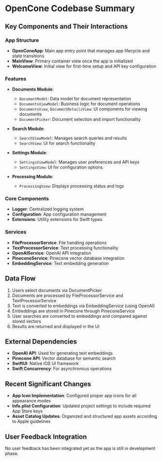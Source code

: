 # OpenCone Codebase Summary

## Key Components and Their Interactions

### App Structure
- **OpenConeApp**: Main app entry point that manages app lifecycle and state transitions
- **MainView**: Primary container view once the app is initialized
- **WelcomeView**: Initial view for first-time setup and API key configuration

### Features
- **Documents Module**: 
  - `DocumentModel`: Data model for document representation
  - `DocumentsViewModel`: Business logic for document operations
  - `DocumentsView`, `DocumentDetailsView`: UI components for viewing documents
  - `DocumentPicker`: Document selection and import functionality

- **Search Module**:
  - `SearchViewModel`: Manages search queries and results
  - `SearchView`: UI for search functionality

- **Settings Module**:
  - `SettingsViewModel`: Manages user preferences and API keys
  - `SettingsView`: UI for configuration options

- **Processing Module**:
  - `ProcessingView`: Displays processing status and logs

### Core Components
- **Logger**: Centralized logging system
- **Configuration**: App configuration management
- **Extensions**: Utility extensions for Swift types

### Services
- **FileProcessorService**: File handling operations
- **TextProcessorService**: Text processing functionality
- **OpenAIService**: OpenAI API integration
- **PineconeService**: Pinecone vector database integration
- **EmbeddingService**: Text embedding generation

## Data Flow
1. Users select documents via DocumentPicker
2. Documents are processed by FileProcessorService and TextProcessorService
3. Text is converted to embeddings via EmbeddingService (using OpenAI)
4. Embeddings are stored in Pinecone through PineconeService
5. User searches are converted to embeddings and compared against stored vectors
6. Results are returned and displayed in the UI

## External Dependencies
- **OpenAI API**: Used for generating text embeddings
- **Pinecone API**: Vector database for semantic search
- **SwiftUI**: Native iOS UI framework
- **Swift Concurrency**: For asynchronous operations

## Recent Significant Changes
- **App Icon Implementation**: Configured proper app icons for all appearance modes
- **Info.plist Configuration**: Updated project settings to include required App Store keys
- **Asset Catalog Updates**: Organized and structured app assets according to Apple guidelines

## User Feedback Integration
No user feedback has been integrated yet as the app is still in development phase.
